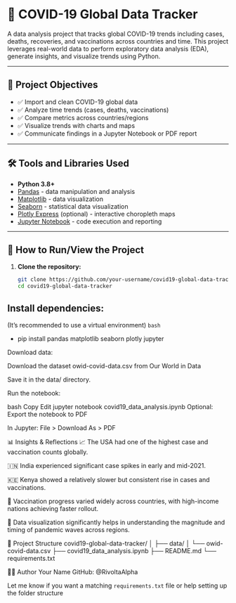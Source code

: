# 🦠 COVID-19 Global Data Tracker

A data analysis project that tracks global COVID-19 trends including cases, deaths, recoveries, and vaccinations across countries and time. This project leverages real-world data to perform exploratory data analysis (EDA), generate insights, and visualize trends using Python.

---

## 🎯 Project Objectives

- ✅ Import and clean COVID-19 global data
- ✅ Analyze time trends (cases, deaths, vaccinations)
- ✅ Compare metrics across countries/regions
- ✅ Visualize trends with charts and maps
- ✅ Communicate findings in a Jupyter Notebook or PDF report

---

## 🛠️ Tools and Libraries Used

- **Python 3.8+**
- [Pandas](https://pandas.pydata.org/) - data manipulation and analysis
- [Matplotlib](https://matplotlib.org/) - data visualization
- [Seaborn](https://seaborn.pydata.org/) - statistical data visualization
- [Plotly Express](https://plotly.com/python/plotly-express/) (optional) - interactive choropleth maps
- [Jupyter Notebook](https://jupyter.org/) - code execution and reporting

---

## 🚀 How to Run/View the Project

1. **Clone the repository:**

   ```bash
   git clone https://github.com/your-username/covid19-global-data-tracker.git
   cd covid19-global-data-tracker

## Install dependencies:

(It’s recommended to use a virtual environment)
``` bash ```
- pip install pandas matplotlib seaborn plotly jupyter


Download data:

Download the dataset owid-covid-data.csv from Our World in Data

Save it in the data/ directory.

Run the notebook:

bash
Copy
Edit
jupyter notebook covid19_data_analysis.ipynb
Optional: Export the notebook to PDF

In Jupyter:
File > Download As > PDF

📊 Insights & Reflections
📈 The USA had one of the highest case and vaccination counts globally.

🇮🇳 India experienced significant case spikes in early and mid-2021.

🇰🇪 Kenya showed a relatively slower but consistent rise in cases and vaccinations.

💉 Vaccination progress varied widely across countries, with high-income nations achieving faster rollout.

📌 Data visualization significantly helps in understanding the magnitude and timing of pandemic waves across regions.

📁 Project Structure
covid19-global-data-tracker/
│
├── data/
│   └── owid-covid-data.csv
├── covid19_data_analysis.ipynb
├── README.md
└── requirements.txt 

👩‍💻 Author
Your Name
GitHub: @RivoltaAlpha

Let me know if you want a matching `requirements.txt` file or help setting up the folder structure